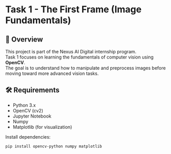 # Task 1 - The First Frame (Image Fundamentals)

## 📌 Overview
This project is part of the Nexus AI Digital internship program.  
Task 1 focuses on learning the fundamentals of computer vision using **OpenCV**.  
The goal is to understand how to manipulate and preprocess images before moving toward more advanced vision tasks.

## 🛠 Requirements
- Python 3.x
- OpenCV (cv2)
- Jupyter Notebook
- Numpy
- Matplotlib (for visualization)

Install dependencies:
```bash
pip install opencv-python numpy matplotlib
